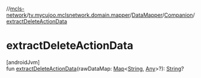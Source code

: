 //[mcls-network](../../../../index.md)/[tv.mycujoo.mclsnetwork.domain.mapper](../../index.md)/[DataMapper](../index.md)/[Companion](index.md)/[extractDeleteActionData](extract-delete-action-data.md)

# extractDeleteActionData

[androidJvm]\
fun [extractDeleteActionData](extract-delete-action-data.md)(rawDataMap: [Map](https://kotlinlang.org/api/latest/jvm/stdlib/kotlin.collections/-map/index.html)&lt;[String](https://kotlinlang.org/api/latest/jvm/stdlib/kotlin/-string/index.html), [Any](https://kotlinlang.org/api/latest/jvm/stdlib/kotlin/-any/index.html)&gt;?): [String](https://kotlinlang.org/api/latest/jvm/stdlib/kotlin/-string/index.html)?
